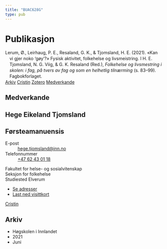 ```yaml
---
title: "BUAC628G"
type: pub
---
```

<h1>Publikasjon</h1>
<article id="csl-bib-container-BUAC628G" class="csl-bib-container">
  <div class="csl-bib-body" style="line-height: 1.35; padding-left: 1em; text-indent:-1em;">
  <div class="csl-entry">Lerum, &#xD8;., Leirhaug, P. E., Resaland, G. K., &amp; Tjomsland, H. E. (2021). &#xAB;Kan vi gjer noko &#x2018;g&#xF8;y&#x2019;?&#xBB; Fysisk aktivitet, folkehelse og livsmeistring. I H. E. Tjomsland, N. G. Viig, &amp; G. K. Resaland (Red.), <i>Folkehelse og livsmestring i skolen: i fag, p&#xE5; tvers av fag og som en helhetlig tiln&#xE6;rming</i> (s. 83&#x2013;99). Fagbokforlaget.</div>
</div>
  <div class="csl-bib-buttons">
    <a href="#taxonomy-article-BUAC628G" class="csl-bib-button">Arkiv</a>
    <a href="https://app.cristin.no/results/show.jsf?id=1916617" alt="Cristin URL" class="csl-bib-button">Cristin</a>
    <a href="http://zotero.org/groups/5402882/items/BUAC628G" alt="Zotero URL" class="csl-bib-button">Zotero</a>
    <a href="#contributors-article-BUAC628G" class="csl-bib-button">Medverkande</a>
  </div>
  <div id="csl-bib-meta-container-BUAC628G"></div>
</article>
<div id="csl-bib-meta-BUAC628G" class="csl-bib-meta">
  <article id="contributors-article-BUAC628G" class="contributors-article">
    <h1>Medverkande</h1>
    <div class="personas"> <div class="vrtx-hinn-person-card"> <div class="photo"> <i class="lar la-user-circle missing-person"></i> </div> <div class="info"> <hgroup><h1>Hege Eikeland Tjomsland</h1> <h2>Førsteamanuensis</h2> </hgroup><dl> <dt>E-post</dt> <dd> <a href="mailto:hege.tjomsland@inn.no">hege.tjomsland@inn.no</a> </dd> <dt>Telefonnummer</dt> <dd><a href="tel:+4762430118"> +47 62 43 01 18 </a></dd> </dl> <p> Fakultet for helse- og sosialvitenskap<br> Seksjon for folkehelse<br> Studiested Elverum </p> <ul class="vrtx-hinn-links"> <li><a href="https://www.inn.no/finn-en-ansatt/hege-tjomsland.html#vrtx-hinn-addresses">Se adresser</a></li> <li><a href="https://www.inn.no/finn-en-ansatt/hege-tjomsland.html?vrtx=vcf">Last ned visittkort</a></li> </ul> </div> </div> <a href="https://app.cristin.no/persons/show.jsf?id=47214" alt="Cristin URL" class="personas-cristin">Cristin</a> </div>
  </article>
  <article id="taxonomy-article-BUAC628G" class="taxonomy-article">
    <h1>Arkiv</h1>
    <ul>
      <li>Høgskolen i Innlandet</li>
      <li>2021</li>
      <li>Juni</li>
    </ul>
  </article>
</div>
